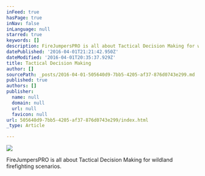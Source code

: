 ```yaml
---
inFeed: true
hasPage: true
inNav: false
inLanguage: null
starred: true
keywords: []
description: FireJumpersPRO is all about Tactical Decision Making for wildland firefighting scenarios.
datePublished: '2016-04-01T21:21:42.950Z'
dateModified: '2016-04-01T20:35:37.929Z'
title: Tactical Decision Making
author: []
sourcePath: _posts/2016-04-01-505640d9-7bb5-4205-af37-876d0743e299.md
published: true
authors: []
publisher:
  name: null
  domain: null
  url: null
  favicon: null
url: 505640d9-7bb5-4205-af37-876d0743e299/index.html
_type: Article

---
```

![](https://the-grid-user-content.s3-us-west-2.amazonaws.com/1fca7a46-a998-4102-8101-0eef91cf0980.png)

FireJumpersPRO is all about Tactical Decision Making for wildland firefighting scenarios.